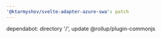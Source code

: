 ```yaml
---
'@ktarmyshov/svelte-adapter-azure-swa': patch
---
```


dependabot: directory '/', update @rollup/plugin-commonjs
